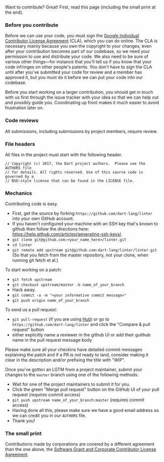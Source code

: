 Want to contribute? Great! First, read this page (including the small print at
the end).

### Before you contribute
Before we can use your code, you must sign the
[Google Individual Contributor License Agreement](https://cla.developers.google.com/about/google-individual)
(CLA), which you can do online. The CLA is necessary mainly because you own the
copyright to your changes, even after your contribution becomes part of our
codebase, so we need your permission to use and distribute your code. We also
need to be sure of various other things—for instance that you'll tell us if you
know that your code infringes on other people's patents. You don't have to sign
the CLA until after you've submitted your code for review and a member has
approved it, but you must do it before we can put your code into our codebase.

Before you start working on a larger contribution, you should get in touch with
us first through the issue tracker with your idea so that we can help out and
possibly guide you. Coordinating up front makes it much easier to avoid
frustration later on.

### Code reviews
All submissions, including submissions by project members, require review.

### File headers
All files in the project must start with the following header.

    // Copyright (c) 2017, the Dart project authors.  Please see the AUTHORS file
    // for details. All rights reserved. Use of this source code is governed by a
    // BSD-style license that can be found in the LICENSE file.

### Mechanics
Contributing code is easy.

 * First, get the source by forking `https://github.com/dart-lang/linter` into your own GitHub account.
 * If you haven't configured your machine with an SSH key that's known to github then follow the directions here: https://help.github.com/articles/generating-ssh-keys/.
 * `git clone git@github.com:<your_name_here>/linter.git`
 * `cd linter`
 * `git remote add upstream git@github.com:dart-lang/linter/linter.git` (So that you fetch from the master repository, not your clone, when running git fetch et al.)

To start working on a patch:

 * `git fetch upstream`
 * `git checkout upstream/master -b name_of_your_branch`
 * Hack away.
 * `git commit -a -m "<your informative commit message>"`
 * `git push origin name_of_your_branch`

To send us a pull request:

 * `git pull-request` (if you are using [Hub](http://github.com/github/hub/)) or
  go to `https://github.com/dart-lang/linter` and click the
  "Compare & pull request" button
 * either explicitly name a reviewer in the github UI or add their guithub name in the pull request message body

Please make sure all your checkins have detailed commit messages explaining the patch and if a PR is *not* ready to land, consider making it clear in the description and/or prefixing the title with "WIP".
  
Once you've gotten an LGTM from a project maintainer, submit your changes to the
`master` branch using one of the following methods:

* Wait for one of the project maintainers to submit it for you.
* Click the green "Merge pull request" button on the GitHub UI of your pull
  request (requires commit access)
* `git push upstream name_of_your_branch:master` (requires commit access)
* Having done all this, please make sure we have a good email address so we can credit you in our `AUTHORS` file.
* Thank you!

### The small print
Contributions made by corporations are covered by a different agreement than the
one above, the
[Software Grant and Corporate Contributor License Agreement](https://developers.google.com/open-source/cla/corporate).

